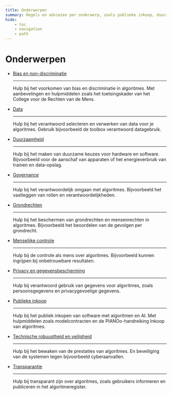 ```yaml
---
title: Onderwerpen
summary: Regels en adviezen per onderwerp, zoals publieke inkoop, duurzaamheid, privacy, governance, veiligheid en transparantie.
hide:
    - toc
    - navigation
    - path
---
```

# Onderwerpen

<div class="grid cards" markdown>

-   [Bias en non-discriminatie](bias-en-non-discriminatie.md)

    ---

    Hulp bij het voorkomen van bias en discriminatie in algoritmes. Met aanbevelingen en hulpmiddelen zoals het toetsingskader van het College voor de Rechten van de Mens.

-   [Data](data.md)
    
    ---

    Hulp bij het verantwoord selecteren en verwerken van data voor je algoritmes. Gebruik bijvoorbeeld de toolbox verantwoord datagebruik.

-   [Duurzaamheid](duurzaamheid.md)
    
    ---

    Hulp bij het maken van duurzame keuzes voor hardware en software. Bijvoorbeeld voor de aanschaf van apparaten of het energieverbruik van trainen en data-opslag.

-   [Governance](governance.md)
    
    ---

    Hulp bij het verantwoordelijk omgaan met algoritmes. Bijvoorbeeld het vastleggen van rollen en verantwoordelijkheden.

-   [Grondrechten](fundamentele-rechten.md)
    
    ---

    Hulp bij het beschermen van grondrechten en mensenrechten in algoritmes. Bijvoorbeeld het beoordelen van de gevolgen per grondrecht.

-   [Menselijke controle](menselijke-controle.md)
    
    ---

    Hulp bij de controle als mens over algoritmes. Bijvoorbeeld kunnen ingrijpen bij onbetrouwbare resultaten.

-   [Privacy en gegevensbescherming](privacy-en-gegevensbescherming.md)
    
    ---

    Hulp bij verantwoord gebruik van gegevens voor algoritmes, zoals persoonsgegevens en privacygevoelige gegevens.

-   [Publieke inkoop](publieke-inkoop.md)
    
    ---

    Hulp bij het publiek inkopen van software met algoritmen en AI. Met hulpmiddelen zoals modelcontracten en de PIANOo-handreiking Inkoop van algoritmes.

-   [Technische robuustheid en veiligheid](technische-robuustheid-en-veiligheid.md)
    
    ---

    Hulp bij het bewaken van de prestaties van algoritmes. En beveiliging van de systemen tegen bijvoorbeeld cyberaanvallen.

-   [Transparantie](transparantie.md)
    
    ---

    Hulp bij transparant zijn over algoritmes, zoals gebruikers informeren en publiceren in het algoritmeregister.

</div>
